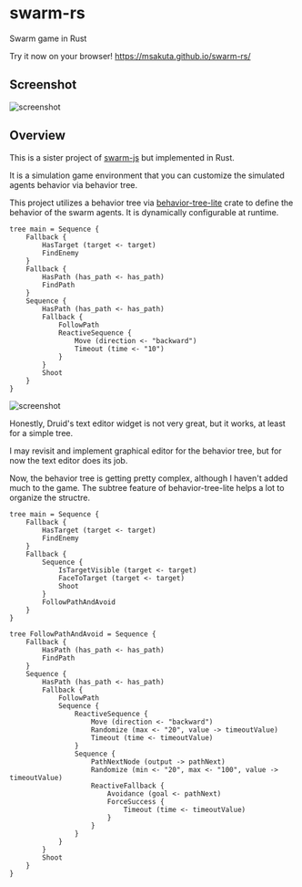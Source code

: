 # swarm-rs

Swarm game in Rust

Try it now on your browser!
https://msakuta.github.io/swarm-rs/

## Screenshot

![screenshot](https://msakuta.github.io/images/showcase/swarm-rs.png)


## Overview

This is a sister project of [swarm-js](https://github.com/msakuta/swarm-js) but implemented in Rust.

It is a simulation game environment that you can customize the simulated agents behavior via behavior tree.

This project utilizes a behavior tree via [behavior-tree-lite](https://github.com/msakuta/rusty-behavior-tree-lite) crate to define the behavior of the swarm agents.
It is dynamically configurable at runtime.

```
tree main = Sequence {
    Fallback {
        HasTarget (target <- target)
        FindEnemy
    }
    Fallback {
        HasPath (has_path <- has_path)
        FindPath
    }
    Sequence {
        HasPath (has_path <- has_path)
        Fallback {
            FollowPath
            ReactiveSequence {
                Move (direction <- "backward")
                Timeout (time <- "10")
            }
        }
        Shoot
    }
}
```

![screenshot](https://msakuta.github.io/images/showcase/swarm-rs02.png)

Honestly, Druid's text editor widget is not very great, but it works, at least for a simple tree.

I may revisit and implement graphical editor for the behavior tree, but for now
the text editor does its job.

Now, the behavior tree is getting pretty complex, although I haven't added much to the game.
The subtree feature of behavior-tree-lite helps a lot to organize the structre.

```
tree main = Sequence {
    Fallback {
        HasTarget (target <- target)
        FindEnemy
    }
    Fallback {
        Sequence {
            IsTargetVisible (target <- target)
            FaceToTarget (target <- target)
            Shoot
        }
        FollowPathAndAvoid
    }
}

tree FollowPathAndAvoid = Sequence {
    Fallback {
        HasPath (has_path <- has_path)
        FindPath
    }
    Sequence {
        HasPath (has_path <- has_path)
        Fallback {
            FollowPath
            Sequence {
                ReactiveSequence {
                    Move (direction <- "backward")
                    Randomize (max <- "20", value -> timeoutValue)
                    Timeout (time <- timeoutValue)
                }
                Sequence {
                    PathNextNode (output -> pathNext)
                    Randomize (min <- "20", max <- "100", value -> timeoutValue)
                    ReactiveFallback {
                        Avoidance (goal <- pathNext)
                        ForceSuccess {
                            Timeout (time <- timeoutValue)
                        }
                    }
                }
            }
        }
        Shoot
    }
}
```
